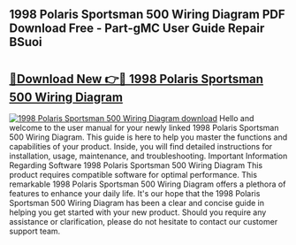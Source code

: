 ## 1998 Polaris Sportsman 500 Wiring Diagram PDF Download Free - Part-gMC User Guide Repair BSuoi

# <h2><a href="http://dfund4p.blite.top/?on=1998+Polaris+Sportsman+500+Wiring+Diagram">🔗Download New 👉🔴 1998 Polaris Sportsman 500 Wiring Diagram</a></h2>

[![1998 Polaris Sportsman 500 Wiring Diagram download](https://i.imgur.com/lujVjoI.png)](http://dfund4p.blite.top/?on=1998+Polaris+Sportsman+500+Wiring+Diagram)
Hello and welcome to the user manual for your newly linked 1998 Polaris Sportsman 500 Wiring Diagram. This guide is here to help you master the functions and capabilities of your product. Inside, you will find detailed instructions for installation, usage, maintenance, and troubleshooting. Important Information Regarding Software 1998 Polaris Sportsman 500 Wiring Diagram This product requires compatible software for optimal performance. This remarkable 1998 Polaris Sportsman 500 Wiring Diagram offers a plethora of features to enhance your daily life. It's our hope that the 1998 Polaris Sportsman 500 Wiring Diagram has been a clear and concise guide in helping you get started with your new product. Should you require any assistance or clarification, please do not hesitate to contact our customer support team.
